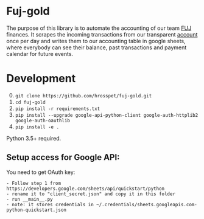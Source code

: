 # Fuj-gold

The purpose of this library is to automate the accounting of our team [FUJ](https://www.facebook.com/FUJprague/) finances. It scrapes the incoming transactions from our transparent [account](https://ib.fio.cz/ib/transparent?a=2800359168) once per day and writes them to our accounting table in google sheets, where everybody can see their balance, past transactions and payment calendar for future events.

# Development

0. `git clone https://github.com/hrosspet/fuj-gold.git`
1. `cd fuj-gold`
2. `pip install -r requirements.txt`
3. `pip install --upgrade google-api-python-client google-auth-httplib2 google-auth-oauthlib`
4. `pip install -e .`

Python 3.5+ required.

## Setup access for Google API:

You need to get OAuth key:

    - Follow step 1 from https://developers.google.com/sheets/api/quickstart/python
    - rename it to "client_secret.json" and copy it in this folder
    - run __main__.py
    - note: it stores credentials in ~/.credentials/sheets.googleapis.com-python-quickstart.json
